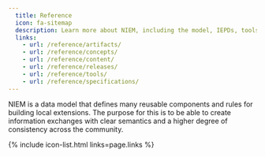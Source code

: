 ```yaml
---
  title: Reference
  icon: fa-sitemap
  description: Learn more about NIEM, including the model, IEPDs, tools, specifications.
  links:
    - url: /reference/artifacts/
    - url: /reference/concepts/
    - url: /reference/content/
    - url: /reference/releases/
    - url: /reference/tools/
    - url: /reference/specifications/
---
```


NIEM is a data model that defines many reusable components and rules for building local extensions.  The purpose for this is to be able to create information exchanges with clear semantics and a higher degree of consistency across the community.

{% include icon-list.html links=page.links %}
